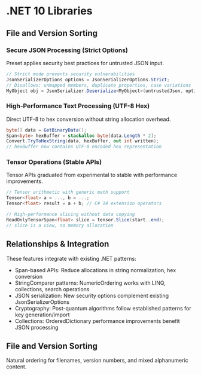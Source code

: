 # .NET 10 Libraries
## File and Version Sorting
### Secure JSON Processing (Strict Options)

Preset applies security best practices for untrusted JSON input.

```csharp
// Strict mode prevents security vulnerabilities
JsonSerializerOptions options = JsonSerializerOptions.Strict;
// Disallows: unmapped members, duplicate properties, case variations
MyObject obj = JsonSerializer.Deserialize<MyObject>(untrustedJson, options);
```

### High-Performance Text Processing (UTF-8 Hex)

Direct UTF-8 to hex conversion without string allocation overhead.

```csharp
byte[] data = GetBinaryData();
Span<byte> hexBuffer = stackalloc byte[data.Length * 2];
Convert.TryToHexString(data, hexBuffer, out int written);
// hexBuffer now contains UTF-8 encoded hex representation
```

### Tensor Operations (Stable APIs)

Tensor APIs graduated from experimental to stable with performance improvements.

```csharp
// Tensor arithmetic with generic math support
Tensor<float> a = ..., b = ...;
Tensor<float> result = a + b; // C# 14 extension operators

// High-performance slicing without data copying
ReadOnlyTensorSpan<float> slice = tensor.Slice(start..end);
// slice is a view, no memory allocation
```

## Relationships & Integration

These features integrate with existing .NET patterns:

- Span-based APIs: Reduce allocations in string normalization, hex conversion
- StringComparer patterns: NumericOrdering works with LINQ, collections, search operations
- JSON serialization: New security options complement existing JsonSerializerOptions
- Cryptography: Post-quantum algorithms follow established patterns for key generation/import
- Collections: OrderedDictionary performance improvements benefit JSON processing

## File and Version Sorting

Natural ordering for filenames, version numbers, and mixed alphanumeric content.
